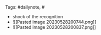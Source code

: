 
Tags: #dailynote, #
- shock of the recognition
- ![[Pasted image 20230528200744.png]]
- ![[Pasted image 20230528200837.png]]
